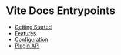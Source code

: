# Vite Docs Entrypoints

- [Getting Started](https://vitejs.dev/guide/)
- [Features](https://vitejs.dev/guide/features.html)
- [Configuration](https://vitejs.dev/config/)
- [Plugin API](https://vitejs.dev/guide/api-plugin.html) 